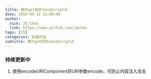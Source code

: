 ```yaml
---
title: 偶尔get到的JavaScript点
date: 2018-09-12 13:00:00
author: 
  nick: JQ_Chan
  link: https://www.github.com/jqchan
tags: [JS]
categories: 前端开发
subtitle: 偶尔get到的JavaScript点
---
```


### 持续更新中

1.  使用encodeURIComponent将URI参数encode，可防止内容注入攻击
